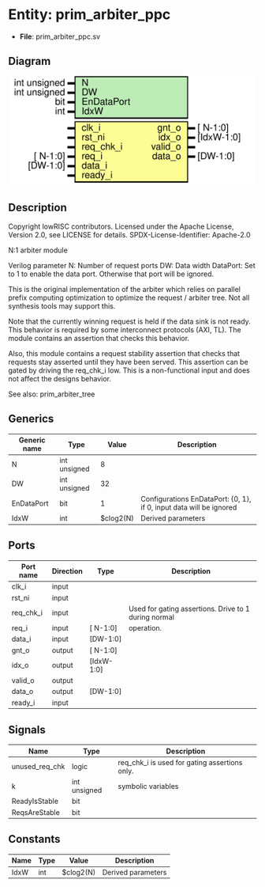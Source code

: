 # Entity: prim_arbiter_ppc

- **File**: prim_arbiter_ppc.sv
## Diagram

![Diagram](prim_arbiter_ppc.svg "Diagram")
## Description

 Copyright lowRISC contributors.
 Licensed under the Apache License, Version 2.0, see LICENSE for details.
 SPDX-License-Identifier: Apache-2.0

 N:1 arbiter module

 Verilog parameter
   N:           Number of request ports
   DW:          Data width
   DataPort:    Set to 1 to enable the data port. Otherwise that port will be ignored.

 This is the original implementation of the arbiter which relies on parallel prefix computing
 optimization to optimize the request / arbiter tree. Not all synthesis tools may support this.

 Note that the currently winning request is held if the data sink is not ready. This behavior is
 required by some interconnect protocols (AXI, TL). The module contains an assertion that checks
 this behavior.

 Also, this module contains a request stability assertion that checks that requests stay asserted
 until they have been served. This assertion can be gated by driving the req_chk_i low. This is
 a non-functional input and does not affect the designs behavior.

 See also: prim_arbiter_tree

## Generics

| Generic name | Type         | Value     | Description                                                            |
| ------------ | ------------ | --------- | ---------------------------------------------------------------------- |
| N            | int unsigned | 8         |                                                                        |
| DW           | int unsigned | 32        |                                                                        |
| EnDataPort   | bit          | 1         |  Configurations  EnDataPort: {0, 1}, if 0, input data will be ignored  |
| IdxW         | int          | $clog2(N) |  Derived parameters                                                    |
## Ports

| Port name | Direction | Type       | Description                                          |
| --------- | --------- | ---------- | ---------------------------------------------------- |
| clk_i     | input     |            |                                                      |
| rst_ni    | input     |            |                                                      |
| req_chk_i | input     |            | Used for gating assertions. Drive to 1 during normal |
| req_i     | input     | [ N-1:0]   |  operation.                                          |
| data_i    | input     | [DW-1:0]   |                                                      |
| gnt_o     | output    | [ N-1:0]   |                                                      |
| idx_o     | output    | [IdxW-1:0] |                                                      |
| valid_o   | output    |            |                                                      |
| data_o    | output    | [DW-1:0]   |                                                      |
| ready_i   | input     |            |                                                      |
## Signals

| Name           | Type         | Description                                     |
| -------------- | ------------ | ----------------------------------------------- |
| unused_req_chk | logic        |  req_chk_i is used for gating assertions only.  |
| k              | int unsigned |  symbolic variables                             |
| ReadyIsStable  | bit          |                                                 |
| ReqsAreStable  | bit          |                                                 |
## Constants

| Name | Type | Value     | Description          |
| ---- | ---- | --------- | -------------------- |
| IdxW | int  | $clog2(N) |  Derived parameters  |
